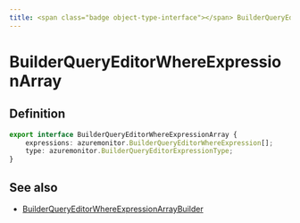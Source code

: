 ```yaml
---
title: <span class="badge object-type-interface"></span> BuilderQueryEditorWhereExpressionArray
---
```

# <span class="badge object-type-interface"></span> BuilderQueryEditorWhereExpressionArray

## Definition

```typescript
export interface BuilderQueryEditorWhereExpressionArray {
	expressions: azuremonitor.BuilderQueryEditorWhereExpression[];
	type: azuremonitor.BuilderQueryEditorExpressionType;
}

```
## See also

 * <span class="badge builder"></span> [BuilderQueryEditorWhereExpressionArrayBuilder](./builder-BuilderQueryEditorWhereExpressionArrayBuilder.md)
